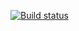 [![Build status](https://ci.appveyor.com/api/projects/status/0fj1e8my0jkefjth?svg=true)](https://ci.appveyor.com/project/nikiforovamaria/ajs-homework11-3)
